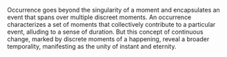 
Occurrence goes beyond the singularity of a moment and encapsulates an event that spans over multiple discreet moments. An occurrence characterizes a set of moments that collectively contribute to a particular event, alluding to a sense of duration. But this concept of continuous change, marked by discrete moments of a happening, reveal a broader temporality, manifesting as the unity of instant and eternity.

